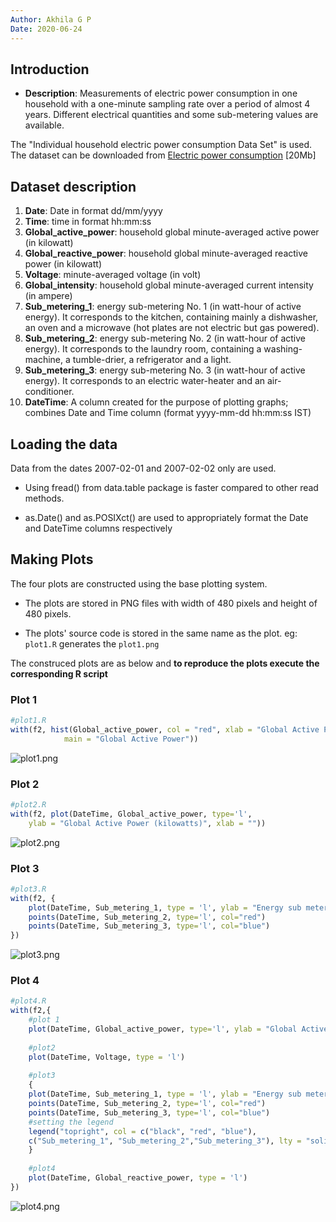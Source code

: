 ```yaml
---
Author: Akhila G P
Date: 2020-06-24
---
```


## Introduction

* <b>Description</b>: Measurements of electric power consumption in one household with a one-minute sampling rate over a period of almost 4 years. Different electrical quantities and some sub-metering values are available.

The "Individual household electric power consumption Data Set" is used. The dataset can be downloaded from <a href="https://d396qusza40orc.cloudfront.net/exdata%2Fdata%2Fhousehold_power_consumption.zip">Electric power consumption</a> [20Mb]

## Dataset description

<ol>
<li><b>Date</b>: Date in format dd/mm/yyyy </li>
<li><b>Time</b>: time in format hh:mm:ss </li>
<li><b>Global_active_power</b>: household global minute-averaged active power (in kilowatt) </li>
<li><b>Global_reactive_power</b>: household global minute-averaged reactive power (in kilowatt) </li>
<li><b>Voltage</b>: minute-averaged voltage (in volt) </li>
<li><b>Global_intensity</b>: household global minute-averaged current intensity (in ampere) </li>
<li><b>Sub_metering_1</b>: energy sub-metering No. 1 (in watt-hour of active energy). It corresponds to the kitchen, containing mainly a dishwasher, an oven and a microwave (hot plates are not electric but gas powered). </li>
<li><b>Sub_metering_2</b>: energy sub-metering No. 2 (in watt-hour of active energy). It corresponds to the laundry room, containing a washing-machine, a tumble-drier, a refrigerator and a light. </li>
<li><b>Sub_metering_3</b>: energy sub-metering No. 3 (in watt-hour of active energy). It corresponds to an electric water-heater and an air-conditioner.</li>

<li><b>DateTime</b>: A column created for the purpose of plotting graphs; combines Date and Time column (format yyyy-mm-dd hh:mm:ss IST)
</ol>

## Loading the data

Data from the dates 2007-02-01 and 2007-02-02 only are used. 

* Using fread() from data.table package is faster compared to other read methods. 

* as.Date() and as.POSIXct() are used to appropriately format the Date and DateTime columns respectively

## Making Plots

The four plots are constructed using the base plotting system.

* The plots are stored in PNG files with width of 480 pixels and height of 480 pixels.

* The plots' source code is stored in the same name as the plot. eg: `plot1.R` generates the `plot1.png`

The construced plots are as below and **to reproduce the plots execute the corresponding R script**

### Plot 1

```R
#plot1.R
with(f2, hist(Global_active_power, col = "red", xlab = "Global Active Power (kilowatts)",
			main = "Global Active Power"))
```
![plot1.png](plot1.png)


### Plot 2

```R
#plot2.R
with(f2, plot(DateTime, Global_active_power, type='l', 
	ylab = "Global Active Power (kilowatts)", xlab = ""))
```
![plot2.png](plot2.png)


### Plot 3

```R
#plot3.R
with(f2, {
    plot(DateTime, Sub_metering_1, type = 'l', ylab = "Energy sub metering", xlab = "")
    points(DateTime, Sub_metering_2, type='l', col="red")
    points(DateTime, Sub_metering_3, type='l', col="blue")
})
```
![plot3.png](plot3.png)


### Plot 4

```R
#plot4.R
with(f2,{
    #plot 1
    plot(DateTime, Global_active_power, type='l', ylab = "Global Active Power", xlab = "")
    
    #plot2
    plot(DateTime, Voltage, type = 'l')
    
    #plot3
    {
    plot(DateTime, Sub_metering_1, type = 'l', ylab = "Energy sub metering", xlab = "")
    points(DateTime, Sub_metering_2, type='l', col="red")
    points(DateTime, Sub_metering_3, type='l', col="blue")
    #setting the legend
    legend("topright", col = c("black", "red", "blue"), 
	c("Sub_metering_1", "Sub_metering_2","Sub_metering_3"), lty = "solid", bty="n")
    }
    
    #plot4
    plot(DateTime, Global_reactive_power, type = 'l')
})
```

![plot4.png](plot4.png)

